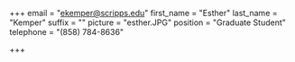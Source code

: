 +++
email = "ekemper@scripps.edu"
first_name = "Esther"
last_name = "Kemper"
suffix = ""
picture = "esther.JPG"
position = "Graduate Student"
telephone = "(858) 784-8636"

+++

